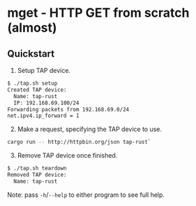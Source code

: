 # mget - HTTP GET from scratch (almost)

## Quickstart


1. Setup TAP device.

```sh
$ ./tap.sh setup
Created TAP device:
  Name: tap-rust
  IP: 192.168.69.100/24
Forwarding packets from 192.168.69.0/24
net.ipv4.ip_forward = 1
```

2. Make a request, specifying the TAP device to use.

```sh
cargo run -- http://httpbin.org/json tap-rust`
```

3. Remove TAP device once finished.

```sh
$ ./tap.sh teardown
Removed TAP device:
  Name: tap-rust
```

Note: pass `-h`/`--help` to either program to see full help.
